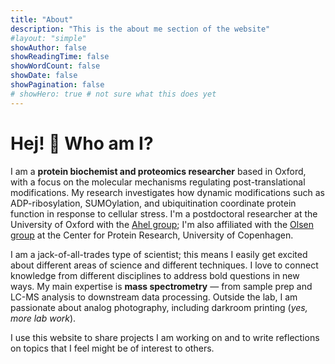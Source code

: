 ```yaml
---
title: "About"
description: "This is the about me section of the website"
#layout: "simple"
showAuthor: false
showReadingTime: false
showWordCount: false
showDate: false
showPagination: false
# showHero: true # not sure what this does yet
---
```

# Hej! :wave: Who am I?

I am a **protein biochemist and proteomics researcher** based in Oxford, with a focus on the molecular mechanisms regulating post-translational modifications. My research investigates how dynamic modifications such as ADP-ribosylation, SUMOylation, and ubiquitination coordinate protein function in response to cellular stress. I'm a postdoctoral researcher at the University of Oxford with the [Ahel group](https://ivanahellab.wixsite.com/ivan-ahel-lab); I'm also affiliated with the [Olsen group](https://www.cpr.ku.dk/research/proteomics/olsen/) at the Center for Protein Research, University of Copenhagen.  

I am a jack-of-all-trades type of scientist; this means I easily get excited about different areas of science and different techniques. I love to connect knowledge from different disciplines to address bold questions in new ways. My main expertise is **mass spectrometry** — from sample prep and LC-MS analysis to downstream data processing. Outside the lab, I am passionate about analog photography, including darkroom printing (_yes, more lab work_).

I use this website to share projects I am working on and to write reflections on topics that I feel might be of interest to others.
 
<!-- I am a **protein biochemist and proteomics researcher** based in England, with a focus on the molecular mechanisms regulating post-translational modifications (PTMs). My research investigates how dynamic modifications such as ADP-ribosylation, SUMOylation, and ubiquitination coordinate protein function in response to cellular stress. I'm a postdoctoral researcher at University of Oxford with the [Ahel group](https://ivanahellab.wixsite.com/ivan-ahel-lab); I'm also affiniliated with the [Olsen group](https://www.cpr.ku.dk/research/proteomics/olsen/) at Center for Protein Research, University of Copenhagen. 

I obtained my Ph.D. in Molecular Mechanisms of Disease at Center for Protein Research, University of Copenhagen, under the supervision of [Michael L. Nielsen](https://www.linkedin.com/in/michaellundnielsen/). My thesis focused on understanding the functional role of **PARP1 auto-modification**, you can read more about this work [here](https://www.sciencedirect.com/science/article/pii/S1097276525007476?via%3Dihub).

I am a jack-of-all-trades type of scientist; this means I easily get excited about different areas of science and different techniques. I love to connect knowledge from different diciplines to adress bold questions in new ways. 


{{< lead >}}
When life gives you lemons, digest them into peptides.
{{< /lead >}}

With 7 years of hands-on experience, my main specialty is **mass spectrometry**; from sample prep, LC-MS analysis to downstream data processing. What i love the most about this work is its diversity:
- The _sample prep side_ allows me to work closely with biological systems and study their complex phenotypes
- The _LC-MS side_ allows me to focus on technical aspects of intrumentation, including method optimisation
- The _data processing side_ allows me to dive deep into complex datasets and explore statistics, bioinformatics, and programming

Outside the lab, i am passionate about analog photography including darkroom printing (_yes, more lab work_). It is really gratifying (and difficult) to be in control of each step of the photographic process.  -->


